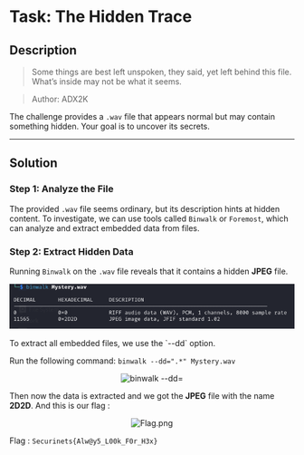 # Task: The Hidden Trace

## Description
> Some things are best left unspoken, they said, yet left behind this file.  
> What’s inside may not be what it seems.

> Author: ADX2K

The challenge provides a `.wav` file that appears normal but may contain something hidden. Your goal is to uncover its secrets.

---

## Solution

### Step 1: Analyze the File
The provided `.wav` file seems ordinary, but its description hints at hidden content. To investigate, we can use tools called ``Binwalk`` or ``Foremost``, which can analyze and extract embedded data from files.

### Step 2: Extract Hidden Data
Running ``Binwalk`` on the `.wav` file reveals that it contains a hidden **JPEG** file.
<br><div align="center">
  <img src="Binwalk.png" alt="binwalk Mystery.wav">
</div>
To extract all embedded files, we use the `--dd` option.

Run the following command:
```binwalk --dd=".*" Mystery.wav```
<div align="center">
  <img src="ExtractData.png" alt="binwalk --dd=".*" Mystery.wav">
</div>

Then now the data is extracted and we got the **JPEG** file with the name **2D2D**. And this is our flag : 
<div align="center">
  <img src="Flag.png" alt="Flag.png">
</div>

Flag : ```Securinets{Alw@y5_L00k_F0r_H3x}```
